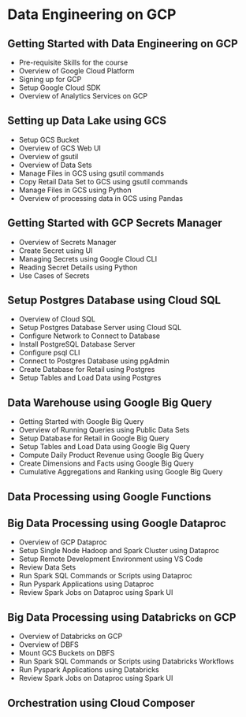 # Data Engineering on GCP

## Getting Started with Data Engineering on GCP
* Pre-requisite Skills for the course
* Overview of Google Cloud Platform
* Signing up for GCP
* Setup Google Cloud SDK
* Overview of Analytics Services on GCP

## Setting up Data Lake using GCS
* Setup GCS Bucket
* Overview of GCS Web UI
* Overview of gsutil
* Overview of Data Sets
* Manage Files in GCS using gsutil commands
* Copy Retail Data Set to GCS using gsutil commands
* Manage Files in GCS using Python
* Overview of processing data in GCS using Pandas

## Getting Started with GCP Secrets Manager
* Overview of Secrets Manager
* Create Secret using UI
* Managing Secrets using Google Cloud CLI
* Reading Secret Details using Python
* Use Cases of Secrets


## Setup Postgres Database using Cloud SQL
* Overview of Cloud SQL
* Setup Postgres Database Server using Cloud SQL
* Configure Network to Connect to Database
* Install PostgreSQL Database Server
* Configure psql CLI
* Connect to Postgres Database using pgAdmin
* Create Database for Retail using Postgres
* Setup Tables and Load Data using Postgres

## Data Warehouse using Google Big Query
* Getting Started with Google Big Query
* Overview of Running Queries using Public Data Sets
* Setup Database for Retail in Google Big Query
* Setup Tables and Load Data using Google Big Query
* Compute Daily Product Revenue using Google Big Query
* Create Dimensions and Facts using Google Big Query
* Cumulative Aggregations and Ranking using Google Big Query

## Data Processing using Google Functions

## Big Data Processing using Google Dataproc
* Overview of GCP Dataproc
* Setup Single Node Hadoop and Spark Cluster using Dataproc
* Setup Remote Development Environment using VS Code
* Review Data Sets
* Run Spark SQL Commands or Scripts using Dataproc
* Run Pyspark Applications using Dataproc
* Review Spark Jobs on Dataproc using Spark UI

## Big Data Processing using Databricks on GCP
* Overview of Databricks on GCP
* Overview of DBFS
* Mount GCS Buckets on DBFS
* Run Spark SQL Commands or Scripts using Databricks Workflows
* Run Pyspark Applications using Databricks
* Review Spark Jobs on Dataproc using Spark UI

## Orchestration using Cloud Composer